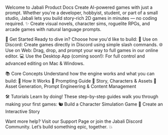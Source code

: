 Welcome to Jabali Product Docs
Create AI-powered games with just a prompt.
Whether you're a developer, hobbyist, student, or part of a small studio, Jabali lets you build story-rich 2D games in minutes — no coding required.
✨ Create visual novels, character sims, roguelite RPGs, and arcade games with natural language prompts.

🚀 Get Started
Ready to dive in? Choose how you'd like to build:
🧵 Use on Discord: Create games directly in Discord using simple slash commands.
🌐 Use on Web: Drag, drop, and prompt your way to full games in our online editor.
💻 Use the Desktop App (coming soon!): For full control and advanced editing on Mac & Windows.

📚 Core Concepts
Understand how the engine works and what you can build:
🎯 How It Works
🧠 Prompting Guide
🧩 Story, Characters & Assets
🔄 Asset Generation, Prompt Engineering & Content Management

🛠 Tutorials
Learn by doing! These step-by-step guides walk you through making your first games:
🐿 Build a Character Simulation Game
📖 Create an Interactive Story

Want more help? Visit our Support Page or join the Jabali Discord Community.
Let’s build something epic, together. 💥

